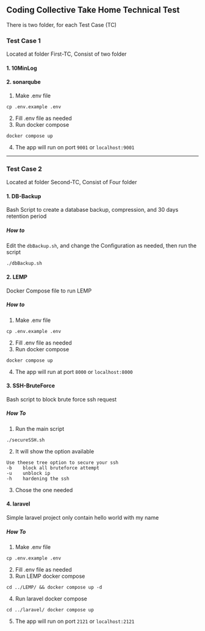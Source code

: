 ## Coding Collective Take Home Technical Test
There is two folder, for each Test Case (TC)


### Test Case 1
Located at folder First-TC, Consist of two folder
#### 1. 10MinLog

#### 2. sonarqube
1. Make .env file
```
cp .env.example .env
```
2. Fill .env file as needed
3. Run  docker compose
```
docker compose up 
```
4. The app will run on port `9001` or `localhost:9001`

---

### Test Case 2
Located at folder Second-TC, Consist of Four folder
#### 1. DB-Backup
Bash Script to create a database backup, compression, and 30 days retention period
##### How to 
Edit the `dbBackup.sh`, and change the Configuration as needed, then run the script
```
./dbBackup.sh
```
#### 2. LEMP
Docker Compose file to run LEMP
##### How to
1. Make .env file
```
cp .env.example .env
```
2. Fill .env file as needed
3. Run  docker compose
```
docker compose up
```
4. The app will run at port `8000` or `localhost:8000`

#### 3. SSH-BruteForce
Bash script to block brute force ssh request
##### How To
1. Run the main script
```
./secureSSH.sh
```
2. It will show the option available
```
Use theese tree option to secure your ssh
-b    block all bruteforce attempt
-u    unblock ip
-h    hardening the ssh
```
3. Chose the one needed

#### 4. laravel
Simple laravel project only contain hello world with my name
##### How To
1. Make .env file
```
cp .env.example .env
```
2. Fill .env file as needed
3. Run LEMP docker compose
```
cd ../LEMP/ && docker compose up -d
```
4. Run laravel docker compose
```
cd ../laravel/ docker compose up 
```
5. The app will run on port `2121`  or `localhost:2121`